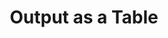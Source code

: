 ---
dateAdded: "2023-04-20"
category: "meta"
title: Output as a Table
prompt: |
  Display the information in a table format with appropriate headers.
---